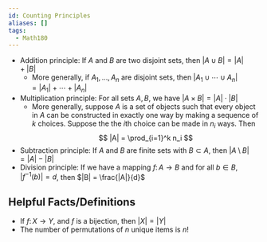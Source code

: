 ```yaml
---
id: Counting Principles
aliases: []
tags:
  - Math180
---
```


- Addition principle: If $A$ and $B$ are two disjoint sets, then
  $|A\cup B| = |A| + |B|$
  - More generally, if $A_1,\dotsc,A_n$ are disjoint sets, then
    $|A_1\cup\dotsb\cup A_n| = |A_1| + \dotsb + |A_n|$
- Multiplication principle: For all sets $A, B$, we have
  $|A\times B| = |A|\cdot |B|$
  - More generally, suppose $A$ is a set of objects such that every object in
    $A$ can be constructed in exactly one way by making a sequence of $k$
    choices. Suppose the the $i$th choice can be made in $n_i$ ways. Then
    $$
      |A| = \prod_{i=1}^k n_i
    $$
- Subtraction principle: If $A$ and $B$ are finite sets with $B\subset A$, then
  $|A\setminus B| = |A| - |B|$
- Division principle: If we have a mapping $f\colon A\to B$ and for all
  $b\in B$, $|f^{-1}(b)| = d$, then $|B| = \frac{|A|}{d}$

## Helpful Facts/Definitions

- If $f\colon X\to Y$, and $f$ is a bijection, then $|X| = |Y|$
- The number of permutations of $n$ unique items is $n!$
